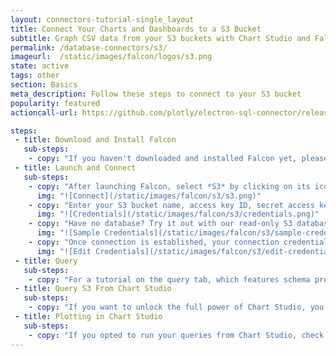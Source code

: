```yaml
---
layout: connectors-tutorial-single_layout
title: Connect Your Charts and Dashboards to a S3 Bucket
subtitle: Graph CSV data from your S3 buckets with Chart Studio and Falcon.
permalink: /database-connectors/s3/
imageurl:  /static/images/falcon/logos/s3.png
state: active
tags: other
section: Basics
meta_description: Follow these steps to connect to your S3 bucket
popularity: featured
actioncall-url: https://github.com/plotly/electron-sql-connector/releases

steps:
 - title: Download and Install Falcon
   sub-steps:
    - copy: "If you haven't downloaded and installed Falcon yet, please follow the instructions for either [personal setup](https://help.plot.ly/database-connectors/personal-login/) or [company on-premise](https://help.plot.ly/database-connectors/on-prem-login/)."
 - title: Launch and Connect
   sub-steps:
    - copy: "After launching Falcon, select *S3* by clicking on its icon."
      img: "![Connect](/static/images/falcon/s3/s3.png)"
    - copy: "Enter your S3 bucket name, access key ID, secret access key and click *CONNECT*."
      img: "![Credentials](/static/images/falcon/s3/credentials.png)"
    - copy: "Have no database? Try it out with our read-only S3 database. Simply, click Show Sample Credentials, copy, paste and click *CONNECT*."
      img: "![Sample Credentials](/static/images/falcon/s3/sample-credentials.png)"
    - copy: "Once connection is established, your connection credentials will be saved and greyed out to avoid unintentional changes. If you wish to modify your connection, click on *Edit Credentials*."
      img: "![Edit Credentials](/static/images/falcon/s3/edit-credentials.png)"
 - title: Query
   sub-steps:
    - copy: "For a tutorial on the query tab, which features schema preview, the ability execute sql queries, perform inline data visualization, preview tables and export CSV files, see [Query From Falcon](https://help.plot.ly/database-connectors/query-from-falcon/)."
 - title: Query S3 From Chart Studio
   sub-steps:
    - copy: "If you want to unlock the full power of Chart Studio, you can click the PLOT.LY tab and QUERY [DATABASE] FROM Chart Studio. To learn more about this feature, navigate to the [Query From Chart Studio](https://help.plot.ly/database-connectors/query-from-plotly/) tutorial."
 - title: Plotting in Chart Studio
   sub-steps:
    - copy: "If you opted to run your queries from Chart Studio, check out our [Chart Studio](https://help.plot.ly/tutorials/) tutorials to add interactivity and styling."
---
```

